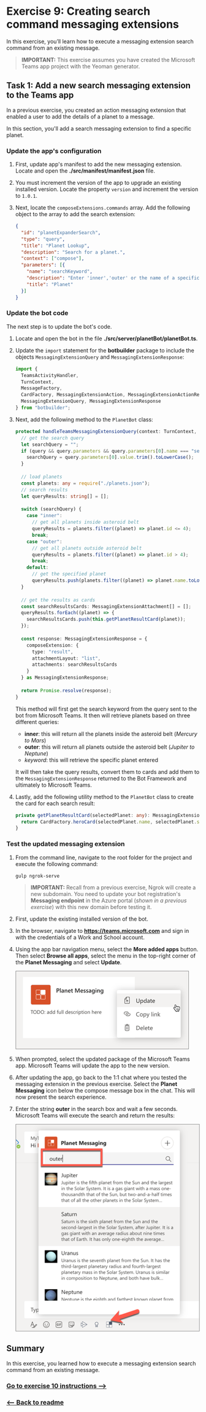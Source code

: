 # Exercise 9: Creating search command messaging extensions

In this exercise, you’ll learn how to execute a messaging extension search command from an existing message.

> **IMPORTANT:**
> This exercise assumes you have created the Microsoft Teams app project with the Yeoman generator.

## Task 1: Add a new search messaging extension to the Teams app

In a previous exercise, you created an action messaging extension that enabled a user to add the details of a planet to a message.

In this section, you'll add a search messaging extension to find a specific planet.

### Update the app's configuration

1. First, update app's manifest to add the new messaging extension. Locate and open the **./src/manifest/manifest.json** file.

1. You must increment the version of the app to upgrade an existing installed version. Locate the property `version` and increment the version to `1.0.1`.

1. Next, locate the `composeExtensions.commands` array. Add the following object to the array to add the search extension:

    ```json
    {
      "id": "planetExpanderSearch",
      "type": "query",
      "title": "Planet Lookup",
      "description": "Search for a planet.",
      "context": ["compose"],
      "parameters": [{
        "name": "searchKeyword",
        "description": "Enter 'inner','outer' or the name of a specific planet",
        "title": "Planet"
      }]
    }
    ```

### Update the bot code

The next step is to update the bot's code.

1. Locate and open the bot in the file **./src/server/planetBot/planetBot.ts**.

1. Update the `import` statement for the **botbuilder** package to include the objects `MessagingExtensionQuery` and `MessagingExtensionResponse`:

    ```typescript
    import {
      TeamsActivityHandler,
      TurnContext,
      MessageFactory,
      CardFactory, MessagingExtensionAction, MessagingExtensionActionResponse, MessagingExtensionAttachment,
      MessagingExtensionQuery, MessagingExtensionResponse
    } from "botbuilder";
    ```

1. Next, add the following method to the `PlanetBot` class:

    ```typescript
    protected handleTeamsMessagingExtensionQuery(context: TurnContext, query: MessagingExtensionQuery): Promise<MessagingExtensionResponse> {
      // get the search query
      let searchQuery = "";
      if (query && query.parameters && query.parameters[0].name === "searchKeyword" && query.parameters[0].value) {
        searchQuery = query.parameters[0].value.trim().toLowerCase();
      }

      // load planets
      const planets: any = require("./planets.json");
      // search results
      let queryResults: string[] = [];

      switch (searchQuery) {
        case "inner":
          // get all planets inside asteroid belt
          queryResults = planets.filter((planet) => planet.id <= 4);
          break;
        case "outer":
          // get all planets outside asteroid belt
          queryResults = planets.filter((planet) => planet.id > 4);
          break;
        default:
          // get the specified planet
          queryResults.push(planets.filter((planet) => planet.name.toLowerCase() === searchQuery)[0]);
      }

      // get the results as cards
      const searchResultsCards: MessagingExtensionAttachment[] = [];
      queryResults.forEach((planet) => {
        searchResultsCards.push(this.getPlanetResultCard(planet));
      });

      const response: MessagingExtensionResponse = {
        composeExtension: {
          type: "result",
          attachmentLayout: "list",
          attachments: searchResultsCards
        }
      } as MessagingExtensionResponse;

      return Promise.resolve(response);
    }
    ```

    This method will first get the search keyword from the query sent to the bot from Microsoft Teams. It then will retrieve planets based on three different queries:

    - **inner**: this will return all the planets inside the asteroid belt (*Mercury to Mars*)
    - **outer**: this will return all planets outside the asteroid belt (*Jupiter to Neptune*)
    - *keyword*: this will retrieve the specific planet entered

    It will then take the query results, convert them to cards and add them to the `MessagingExtensionResponse` returned to the Bot Framework and ultimately to Microsoft Teams.

1. Lastly, add the following utility method to the `PlanetBot` class to create the card for each search result:

    ```typescript
    private getPlanetResultCard(selectedPlanet: any): MessagingExtensionAttachment {
      return CardFactory.heroCard(selectedPlanet.name, selectedPlanet.summary, [selectedPlanet.imageLink]);
    }
    ```

### Test the updated messaging extension

1. From the command line, navigate to the root folder for the project and execute the following command:

    ```console
    gulp ngrok-serve
    ```

    > **IMPORTANT:**
    > Recall from a previous exercise, Ngrok will create a new subdomain. You need to update your bot registration's **Messaging endpoint** in the Azure portal (*shown in a previous exercise*) with this new domain before testing it.

1. First, update the existing installed version of the bot.

1. In the browser, navigate to **https://teams.microsoft.com** and sign in with the credentials of a Work and School account.

1. Using the app bar navigation menu, select the **More added apps** button. Then select **Browse all apps**, select the menu in the top-right corner of the **Planet Messaging** and select **Update**.

    ![Screenshot of updating an installed Microsoft Teams app](../Linked_Image_Files/Messaging_Extensions/05-test-01.png)

1. When prompted, select the updated package of the Microsoft Teams app. Microsoft Teams will update the app to the new version.

1. After updating the app, go back to the 1:1 chat where you tested the messaging extension in the previous exercise. Select the **Planet Messaging** icon below the compose message box in the chat. This will now present the search experience.

1. Enter the string **outer** in the search box and wait a few seconds. Microsoft Teams will execute the search and return the results:

    ![Screenshot of a search messaging extension](../Linked_Image_Files/Messaging_Extensions/05-test-02.png)

## Summary

In this exercise, you learned how to execute a messaging extension search command from an existing message.


### [Go to exercise 10 instructions -->](11-Exercise-10-Creating-conversational-bots.md)

### [<-- Back to readme](../../../)